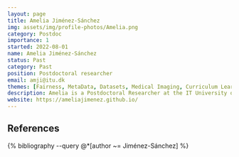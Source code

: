 ```yaml
---
layout: page
title: Amelia Jiménez-Sánchez
img: assets/img/profile-photos/Amelia.png
category: Postdoc
importance: 1
started: 2022-08-01
name: Amelia Jiménez-Sánchez
status: Past
category: Past
position: Postdoctoral researcher
email: amji@itu.dk
themes: [Fairness, MetaData, Datasets, Medical Imaging, Curriculum Learning, Domain Adaptation, Federated Learning]
description: Amelia is a Postdoctoral Researcher at the IT University of Copenhagen. Her research interests are in the broad areas of medical imaging, representation learning and data science. She has experience developing algorithms to deal with label noise, limited amounts of data and class-imbalance, problems that are fairly common in medical datasets. She is working on the project “Making Metadata Count”. Before joining ITU, she received a degree in Telecommunications Engineering from the University of Granada, a Master of Science in Biomedical Computing from the Technical University of Munich and her Ph.D. from Pompeu Fabra University.
website: https://ameliajimenez.github.io/
---
```


References
----------
<div class="publications">
  {% bibliography --query @*[author ~= Jiménez-Sánchez] %}
</div>
